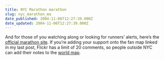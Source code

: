 ```yaml
---
title: NYC Marathon marathon
slug: nyc_marathon_ma
date_published: 2004-11-06T12:27:39.000Z
date_updated: 2004-11-06T12:27:39.000Z
---
```


And for those of you watching along or looking for runners’ alerts, here’s the [official marathon site](http://www.ingnycmarathon.org/news/raceweek/index.html). If you’re adding your support onto the fan map linked in my last post, Flickr has a limit of 20 comments, so people outside NYC can add their notes to the [world map](http://www.flickr.com/photos/anildash/1302508/).
